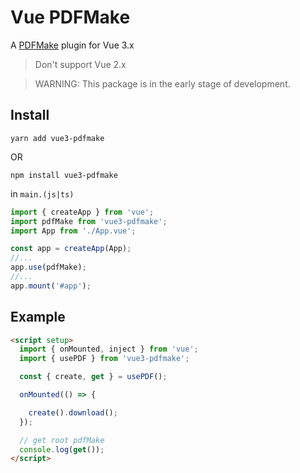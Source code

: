 # Vue PDFMake

A [PDFMake](http://pdfmake.org/#/) plugin for Vue 3.x

> Don't support Vue 2.x

> WARNING: This package is in the early stage of development.

## Install

`yarn add vue3-pdfmake`

OR

`npm install vue3-pdfmake`

in `main.(js|ts)`

```js
import { createApp } from 'vue';
import pdfMake from 'vue3-pdfmake';
import App from './App.vue';

const app = createApp(App);
//...
app.use(pdfMake);
//...
app.mount('#app');
```

## Example

```html
<script setup>
  import { onMounted, inject } from 'vue';
  import { usePDF } from 'vue3-pdfmake';

  const { create, get } = usePDF();

  onMounted(() => {

    create().download();
  });

  // get root pdfMake
  console.log(get());
</script>
```
